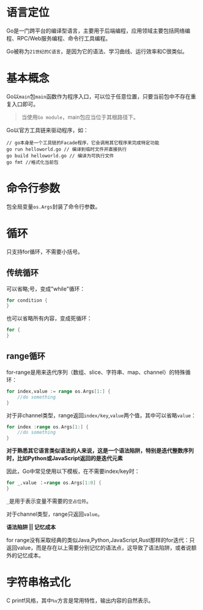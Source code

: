 # 语言定位
Go是一门跨平台的编译型语言，主要用于后端编程，应用领域主要包括网络编程、RPC/Web服务编程、命令行工具编程。

Go被称为`21世纪的C语言`，是因为它的语法、学习曲线、运行效率和C很类似。

# 基本概念
Go以`main`包`main`函数作为程序入口，可以位于任意位置，只要当前包中不存在重复入口即可。

>当使用`Go module`，main包应当位于其根路径下。

Go以官方工具链来驱动程序，如：
```
// go本身是一个工具链的Facade程序，它会调用其它程序来完成特定功能
go run helloworld.go // 编译到临时文件并直接执行
go build helloworld.go // 编译为可执行文件
go fmt //格式化当前包
```

# 命令行参数
包全局变量`os.Args`封装了命令行参数。

# 循环
只支持for循环，不需要小括号。

## 传统循环
可以省略;号，变成"while"循环：
```go
for condition {
}
```
也可以省略所有内容，变成死循环：
```go
for {
}
```

## range循环
for-range是用来迭代序列（数组、slice、字符串、map、channel）的特殊循环：
```go
for index,value := range os.Args[1:] {
    //do something
}
```

对于非channel类型，range返回`index/key`,`value`两个值，其中可以省略`value`：
```go
for index :range os.Args[1:] {
    //do something
}
```
**对于熟悉其它语言类似语法的人来说，这是一个语法陷阱，特别是迭代整数序列时，比如Python或JavaScript返回的是迭代元素**

因此，Go中常见使用以下模板，在不需要index/key时：
```go
for _,value ：=range os.Args[1:0] {
}
```
`_`是用于表示变量不需要的`空占位符`。

对于channel类型，range只返回`value`。

**语法陷阱 || 记忆成本**

for range没有采取经典的类似Java,Python,JavaScript,Rust那样的for迭代：只返回value，而是存在以上需要分别记忆的语法点，这导致了语法陷阱，或者说额外的记忆成本。

# 字符串格式化
C printf风格，其中`%v`方言是常用特性，输出内容的自然表示。